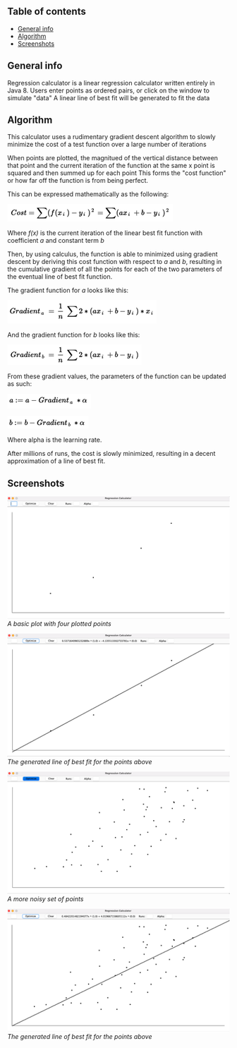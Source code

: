 ## Table of contents
* [General info](#general-info)
* [Algorithm](#algorithm)
* [Screenshots](#screenshots)

## General info
Regression calculator is a linear regression calculator written entirely in Java 8. 
Users enter points as ordered pairs, or click on the window to simulate "data"
A linear line of best fit will be generated to fit the data

## Algorithm
This calculator uses a rudimentary gradient descent algorithm to slowly minimize the cost of a test function over a large number of iterations

When points are plotted, the magnitued of the vertical distance between that point and the current iteration of the function at the same x point is squared and then summed up for each point
This forms the "cost function" or how far off the function is from being perfect.

This can be expressed mathematically as the following:

![alt text](https://github.com/gsheng0/RegressionCalculator/blob/master/Screen%20Shot%202021-03-24%20at%2012.55.19%20AM.png?raw=true)

Where *f(x)* is the current iteration of the linear best fit function with coefficient *a* and constant term *b*

Then, by using calculus, the function is able to minimized using gradient descent by deriving this cost function with respect to *a* and *b*, resulting in the cumulative gradient of all the points for each of the two parameters of the eventual line of best fit function.

The gradient function for *a* looks like this:

![alt text](https://github.com/gsheng0/RegressionCalculator/blob/master/Screen%20Shot%202021-03-24%20at%201.03.25%20AM.png?raw=true)

And the gradient function for *b* looks like this:

![alt text](https://github.com/gsheng0/RegressionCalculator/blob/master/Screen%20Shot%202021-03-24%20at%201.03.39%20AM.png?raw=true)

From these gradient values, the parameters of the function can be updated as such:

![alt text](https://github.com/gsheng0/RegressionCalculator/blob/master/Screen%20Shot%202021-03-24%20at%201.10.16%20AM.png?raw=true)

![alt text](https://github.com/gsheng0/RegressionCalculator/blob/master/Screen%20Shot%202021-03-24%20at%201.10.29%20AM.png?raw=true)

Where alpha is the learning rate.

After millions of runs, the cost is slowly minimized, resulting in a decent approximation of a line of best fit.

## Screenshots

![alt text](https://github.com/gsheng0/RegressionCalculator/blob/master/Screen%20Shot%202021-03-24%20at%201.14.36%20AM.png?raw=true)
*A basic plot with four plotted points*

![alt text](https://github.com/gsheng0/RegressionCalculator/blob/master/Screen%20Shot%202021-03-24%20at%201.14.50%20AM.png?raw=true)
*The generated line of best fit for the points above*

![alt text](https://github.com/gsheng0/RegressionCalculator/blob/master/Screen%20Shot%202021-03-24%20at%201.15.32%20AM.png?raw=true)
*A more noisy set of points*

![alt text](https://github.com/gsheng0/RegressionCalculator/blob/master/Screen%20Shot%202021-03-24%20at%201.15.43%20AM.png?raw=true)
*The generated line of best fit for the points above*
